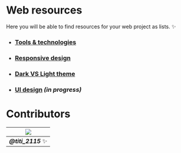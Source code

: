 # Web resources

Here you will be able to find resources for your web project as lists. ✨

- ### [Tools & technologies](https://github.com/jasiukiewicztymon/WebResources/blob/main/TOOLS%26TECHNOLOGIES.md)
- ### [Responsive design](https://github.com/jasiukiewicztymon/WebResources/blob/main/RESPONSIVEDESIGN.md)
- ### [Dark VS Light theme](https://github.com/jasiukiewicztymon/WebResources/blob/main/DARKVSLIGHTTHEME.md)
- ### [UI design](https://github.com/jasiukiewicztymon/WebResources/blob/main/UIDESIGN.md) *(in progress)*

# Contributors

| ![](https://avatars.githubusercontent.com/u/73474137?s=96&v=4) |
| - |
| ***@titi_2115*** ✨ |
